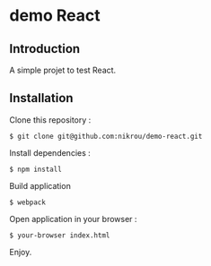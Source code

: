 # demo React

## Introduction

A simple projet to test React.

## Installation

Clone this repository :
```
$ git clone git@github.com:nikrou/demo-react.git
```

Install dependencies :
```
$ npm install
```

Build application
```
$ webpack
```

Open application in your browser :
```
$ your-browser index.html
```

Enjoy.
